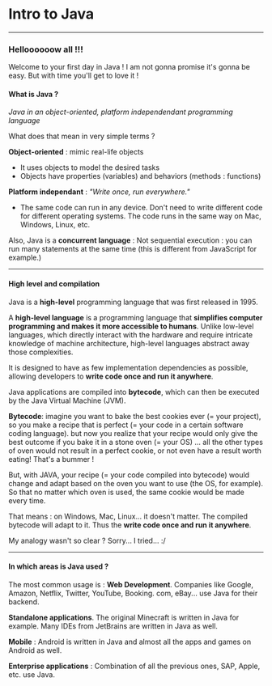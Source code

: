 # Intro to Java

---

### Helloooooow all !!!

Welcome to your first day in Java ! I am not gonna promise it's gonna be easy. But with time you'll get to love it !

#### What is Java ?

_Java in an object-oriented, platform independendant programming language_

What does that mean in very simple terms ?

**Object-oriented** : mimic real-life objects

- It uses objects to model the desired tasks
- Objects have properties (variables) and behaviors (methods : functions)

**Platform independant** : _"Write once, run everywhere."_

- The same code can run in any device. Don't need to write different code for different operating systems. The code runs in the same way on Mac, Windows, Linux, etc.

Also, Java is a **concurrent language** : Not sequential execution : you can run many statements at the same time (this is different from JavaScript for example.)

---

#### High level and compilation

Java is a **high-level** programming language that was first released in 1995.

A **high-level language** is a programming language that **simplifies computer programming and makes it more accessible to humans**. Unlike low-level languages, which directly interact with the hardware and require intricate knowledge of machine architecture, high-level languages abstract away those complexities.

It is designed to have as few implementation dependencies as possible, allowing developers to **write code once and run it anywhere**.

Java applications are compiled into **bytecode**, which can then be executed by the Java Virtual Machine (JVM).

**Bytecode**: imagine you want to bake the best cookies ever (= your project), so you make a recipe that is perfect (= your code in a certain software coding language). but now you realize that your recipe would only give the best outcome if you bake it in a stone oven (= your OS) ... all the other types of oven would not result in a perfect cookie, or not even have a result worth eating! That's a bummer !

But, with JAVA, your recipe (= your code compiled into bytecode) would change and adapt based on the oven you want to use (the OS, for example). So that no matter which oven is used, the same cookie would be made every time.

That means : on Windows, Mac, Linux... it doesn't matter. The compiled bytecode will adapt to it. Thus the **write code once and run it anywhere**.

My analogy wasn't so clear ? Sorry... I tried... :/

---

#### In which areas is Java used ?

The most common usage is : **Web Development**.
Companies like Google, Amazon, Netflix, Twitter, YouTube, Booking. com, eBay... use Java for their backend.

**Standalone applications**. The original Minecraft is written in Java for example. Many IDEs from JetBrains are written in Java as well.

**Mobile** : Android is written in Java and almost all the apps and games on Android as well.

**Enterprise applications** : Combination of all the previous ones, SAP, Apple, etc. use Java.
